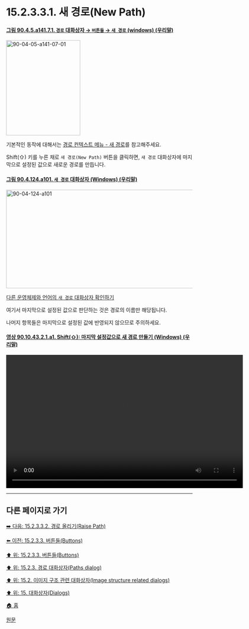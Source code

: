 # 15.2.3.3.1. 새 경로(New Path)

<a id="90-04-05-a141-07-01"></a>

#### [그림 90.4.5.a141.7.1. `경로` 대화상자 → `버튼들` → `새 경로` (windows) (우리말)](./90-04-0005-paths.md#90-04-05-a141-07-01)
<img width="200" height="257" alt="90-04-05-a141-07-01" src="https://github.com/wonder13662/gimp/assets/15767104/de29c487-71e1-42dc-9a1d-78acc18b2366" />

기본적인 동작에 대해서는 [경로 컨텍스트 메뉴 - 새 경로](./15-02-03-04-04-new_path.md)를 참고해주세요.

Shift(⇧) 키를 누른 채로 `새 경로(New Path)` 버튼을 클릭하면, `새 경로` 대화상자에 마지막으로 설정된 값으로 새로운 경로를 만듭니다.

<a id="90-04-124-a101"></a>

#### [그림 90.4.124.a101. `새 경로` 대화상자 (Windows) (우리말)](./90-04-0124-new_path.md#90-04-124-a101)
<img width="506" height="266" alt="90-04-124-a101" src="https://github.com/wonder13662/gimp/assets/15767104/8c2c968b-de3c-4477-9703-75460e0f9fb8" />

[다른 운영체제와 언어의 `새 경로` 대화상자 확인하기](./90-04-0124-new_path.md#90-04-124-a102)

여기서 마지막으로 설정된 값으로 판단하는 것은 경로의 이름만 해당됩니다. 

나머지 항목들은 마지막으로 설정된 값에 반영되지 않으므로 주의하세요.

<a id="90-10-43-02-01-a1"></a>

#### [영상 90.10.43.2.1.a1. Shift(⇧): 마지막 설정값으로 새 경로 만들기 (Windows) (우리말)](./90-10-43-02-01-new_path_with_last_used_values.md#90-10-43-02-01-a1)
<video controls="controls" width="640" height="360" src="https://github.com/wonder13662/gimp/assets/15767104/84a66152-8e45-4a52-831e-70064039742e"></video>

***

## 다른 페이지로 가기

[➡️ 다음: 15.2.3.3.2. 경로 올리기(Raise Path)](./15-02-03-03-02-raise_path.md)

[⬅️ 이전: 15.2.3.3. 버튼들(Buttons)](./15-02-03-03-00-buttons.md)

[⬆️ 위: 15.2.3.3. 버튼들(Buttons)](./15-02-03-03-00-buttons.md)

[⬆️ 위: 15.2.3. 경로 대화상자(Paths dialog)](./15-02-03-00-paths-dialog.md)

[⬆️ 위: 15.2. 이미지 구조 관련 대화상자(Image structure related dialogs)](./15-02-00-image-structure-related-dialogs.md)

[⬆️ 위: 15. 대화상자(Dialogs)](./15-00-dialogs.md)

[🏠 홈](./00-home.md)

[원문](https://docs.gimp.org/2.10/ko/gimp-path-dialog.html#gimp-path-dialog-buttons)